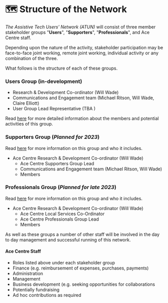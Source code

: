 # 🗺 Structure of the Network

_The Assistive Tech Users' Network (ATUN)_ will consist of three member stakeholder groups "**Users**", "**Supporters**", "**Professionals**", and Ace Centre staff.

Depending upon the nature of the activity, stakeholder participation may be face-to-face joint working, remote joint working, individual activity or any combination of the three.

What follows is the structure of each of these groups.&#x20;

### Users Group (in-development)

* Research & Development Co-ordinator (Will Wade)
* Communications and Engagement team (Michael Ritson, Will Wade, Claire Elliott)
* User Group Lead Representative (TBA )&#x20;

Read [here](users/) for more detailed information about the members and potential activities of this group.&#x20;

### Supporters Group (_Planned for 2023_)

Read [here](structure-of-the-network.md#supporters-group) for more information on this group and who it includes.&#x20;

* Ace Centre Research & Development Co-ordinator (Will Wade)
  * Ace Centre Supporters Group Lead
  * Communications and Engagement team (Michael Ritson, Will Wade)
  * Members

### Professionals Group (_Planned for late 2023_)

Read [here](structure-of-the-network.md#professionals-group) for more information on this group and who it includes.&#x20;

* Ace Centre Research & Development Co-ordinator (Will Wade)
  * Ace Centre Local Services Co-Ordinator&#x20;
  * Ace Centre Professionals Group Lead
  * Members

As well as these groups a number of other staff will be involved in the day to day management and successful running of this network.&#x20;

#### Ace Centre Staff&#x20;

* Roles listed above under each stakeholder group
* Finance (e.g. reimbursement of expenses, purchases, payments)
* Administration&#x20;
* Management
* Business development (e.g. seeking opportunities for collaborations&#x20;
* Potentially fundraising
* Ad hoc contributions as required

